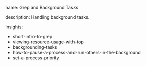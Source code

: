 name: Grep and Background Tasks

description: Handling background tasks.

insights:

- short-intro-to-grep
- viewing-resource-usage-with-top
- backgrounding-tasks
- how-to-pause-a-process-and-run-others-in-the-background
- set-a-process-priority
